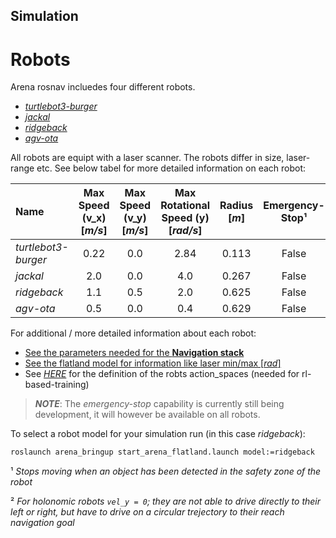 ## Simulation

# Robots
Arena rosnav incluedes four different robots. 
+ [*turtlebot3-burger*](https://emanual.robotis.com/docs/en/platform/turtlebot3/simulation/#gazebo-simulation)
+ [*jackal*](https://www.clearpathrobotics.com/assets/guides/melodic/jackal/simulation.html)
+ [*ridgeback*](https://www.clearpathrobotics.com/assets/guides/melodic/ridgeback/simulation.html)
+ [*agv-ota*](https://github.com/inomuh/agv)


All robots are equipt with a laser scanner. The robots differ in size, laser-range etc. See below tabel for more detailed information on each robot:


| Name  | Max Speed (v_x) [_m/s_]  | Max Speed (v_y) [_m/s_]  | Max Rotational Speed (y) [_rad/s_]  | Radius [_m_] | Emergency-Stop¹ | Laser-range [_m_] | Holonomic² |
| :--- | :---:|  :---: |:---: |:---: |:---:|   :---:| :---:| 
| *turtlebot3-burger* | 0.22 | 0.0  | 2.84  | 0.113 | False | 3.5  | False |
| *jackal*            | 2.0  | 0.0  | 4.0  | 0.267 | False | 30.0 | False |
| *ridgeback*         | 1.1  | 0.5  | 2.0  | 0.625 | False | 10.0 | True  |
| *agv-ota*           | 0.5  | 0.0  | 0.4  | 0.629 | False | 5.0  | False |

For additional / more detailed information about each robot:

+ [See the parameters needed for the **Navigation stack**](https://github.com/eliastreis/arena-rosnav/tree/local_planner_subgoalmode/arena_navigation/arena_local_planner/model_based/conventional/config)
+ [See the flatland model for information like laser min/max [_rad_]](https://github.com/eliastreis/arena-rosnav/tree/local_planner_subgoalmode/simulator_setup/robot)
+ See [_HERE_](https://github.com/eliastreis/arena-rosnav/tree/local_planner_subgoalmode/arena_navigation/arena_local_planner/learning_based/arena_local_planner_drl/configs) for the definition of the robts action_spaces (needed for rl-based-training)

> ___NOTE___: The _emergency-stop_ capability is currently still being development, it will however be available on all robots.

To select a robot model for your simulation run (in this case _ridgeback_):
```bash
roslaunch arena_bringup start_arena_flatland.launch model:=ridgeback
```
¹ *Stops moving when an object has been detected in the safety zone of the robot*

² *For _holonomic_ robots `vel_y = 0`; they are not able to drive directly to their left or right, but have to drive on a circular trejectory to their reach navigation goal*  
